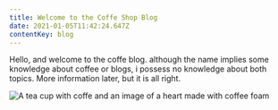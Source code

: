 ```yaml
---
title: Welcome to the Coffe Shop Blog
date: 2021-01-05T11:42:24.647Z
contentKey: blog
---
```

Hello, and welcome to the coffe blog. although the name implies some knowledge about coffee or blogs, i possess no knowledge about both topics. More information later, but it is all right.

![A tea cup with coffe and an image of a heart made with coffee foam](/img/foto-de-cafe.jpg "A cup of coffee ")